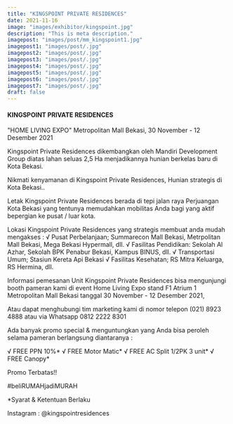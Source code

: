 ```yaml
---
title: "KINGSPOINT PRIVATE RESIDENCES"
date: 2021-11-16
image: "images/exhibitor/kingspoint.jpg"
description: "This is meta description."
imagepost: "images/post/mm_kingspoint1.jpg"
imagepost1: "images/post/.jpg"
imagepost2: "images/post/.jpg"
imagepost3: "images/post/.jpg"
imagepost4: "images/post/.jpg"
imagepost5: "images/post/.jpg"
imagepost6: "images/post/.jpg"
imagepost7: "images/post/.jpg"
draft: false
---
```


#### KINGSPOINT PRIVATE RESIDENCES

"HOME LIVING EXPO"
Metropolitan Mall Bekasi, 30 November - 12 Desember 2021


Kingspoint Private Residences dikembangkan oleh Mandiri Development Group diatas lahan seluas 2,5 Ha menjadikannya hunian berkelas baru di Kota Bekasi.

Nikmati kenyamanan di Kingspoint Private Residences, Hunian strategis di Kota Bekasi..

Letak Kingspoint Private Residences berada di tepi jalan raya Perjuangan Kota Bekasi yang tentunya memudahkan mobilitas Anda bagi yang aktif bepergian ke pusat / luar kota.

Lokasi Kingspoint Private Residences yang strategis membuat anda mudah mengakses :
√ Pusat Perbelanjaan;
Summarecon Mall Bekasi, Metrpolitan Mall Bekasi, Mega Bekasi Hypermall, dll.
√ Fasilitas Pendidikan:
Sekolah Al Azhar, Sekolah BPK Penabur Bekasi, Kampus BINUS, dll.
√ Transportasi Umum;
Stasiun Kereta Api Bekasi
√ Fasilitas Kesehatan;
RS Mitra Keluarga, RS Hermina, dll.

Informasi pemesanan Unit Kingspoint Private Residences bisa mengunjungi booth pameran kami di event 
Home Living Expo
stand F1 Atrium 1 Metropolitan Mall Bekasi 
tanggal 30 November - 12 Desember 2021,

Atau dapat menghubungi tim marketing kami di 
nomor telepon (021) 8923 4888 
atau via Whatsapp 0812 2222 8301

Ada banyak promo special & menguntungkan yang Anda bisa peroleh selama pameran berlangsung diantaranya :

√ FREE PPN 10%*
√ FREE Motor Matic*
√ FREE AC Split 1/2PK 3 unit*
√ FREE Canopy*

Promo Terbatas!!

#beliRUMAHjadiMURAH

*Syarat & Ketentuan Berlaku


Instagram : @kingspointresidences